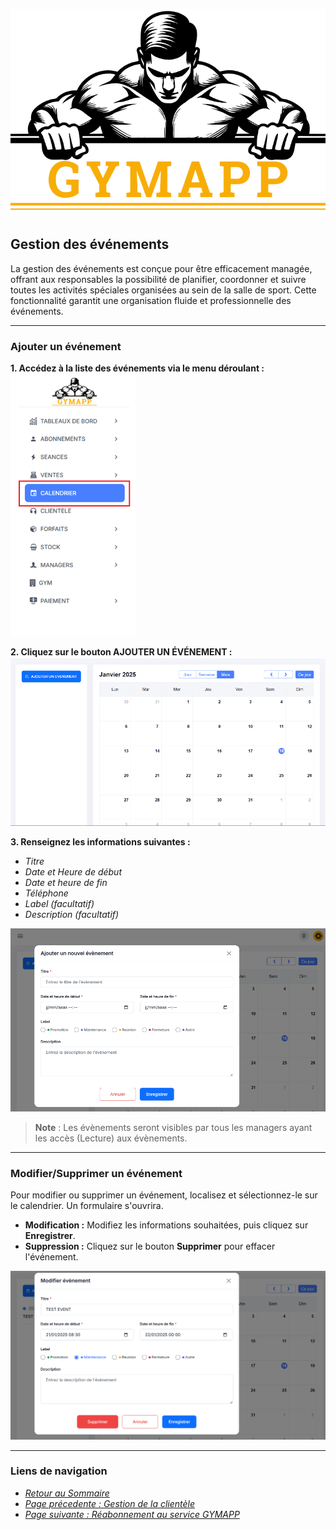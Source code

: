 ![GymApp Logo](/images/logo_md.png "GymApp Logo")

## Gestion des événements

La gestion des événements est conçue pour être efficacement managée, offrant aux responsables la possibilité de planifier, coordonner et suivre toutes les activités spéciales organisées au sein de la salle de sport. Cette fonctionnalité garantit une organisation fluide et professionnelle des événements.

---

### Ajouter un événement

**1. Accédez à la liste des événements via le menu déroulant :**  
![nav event](/images/screenshots/calendar/nav_calendar.png "nav event") 

**2. Cliquez sur le bouton AJOUTER UN ÉVÉNEMENT :**  
![calendar](/images/screenshots/calendar/calendar.png "calendar") 

**3. Renseignez les informations suivantes :**  
- _Titre_  
- _Date et Heure de début_  
- _Date et heure de fin_  
- _Téléphone_  
- _Label (facultatif)_  
- _Description (facultatif)_

![add form](/images/screenshots/calendar/add_form.png "add form") 

> **Note** : Les évènements seront visibles par tous les managers ayant les accès (Lecture) aux évènements. 

---

### Modifier/Supprimer un événement

Pour modifier ou supprimer un événement, localisez et sélectionnez-le sur le calendrier. Un formulaire s'ouvrira.

- **Modification :** Modifiez les informations souhaitées, puis cliquez sur **Enregistrer**.  
- **Suppression :** Cliquez sur le bouton **Supprimer** pour effacer l'événement.  

![edit form](/images/screenshots/calendar/edit_form.png "edit form") 
 
 ---
### **Liens de navigation**

- [_Retour au Sommaire_](table.md)  
- [_Page précedente : Gestion de la clientèle_](product.md)   
- [_Page suivante : Réabonnement au service GYMAPP_](invoice.md)  
